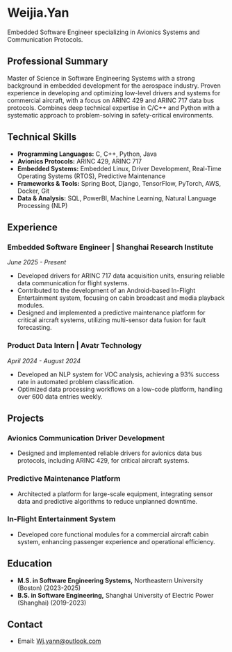 # Weijia.Yan

Embedded Software Engineer specializing in Avionics Systems and Communication Protocols.

## Professional Summary

Master of Science in Software Engineering Systems with a strong background in embedded development for the aerospace industry. Proven experience in developing and optimizing low-level drivers and systems for commercial aircraft, with a focus on ARINC 429 and ARINC 717 data bus protocols. Combines deep technical expertise in C/C++ and Python with a systematic approach to problem-solving in safety-critical environments.

## Technical Skills

*   **Programming Languages:** C, C++, Python, Java
*   **Avionics Protocols:** ARINC 429, ARINC 717
*   **Embedded Systems:** Embedded Linux, Driver Development, Real-Time Operating Systems (RTOS), Predictive Maintenance
*   **Frameworks & Tools:** Spring Boot, Django, TensorFlow, PyTorch, AWS, Docker, Git
*   **Data & Analysis:** SQL, PowerBI, Machine Learning, Natural Language Processing (NLP)

## Experience

### Embedded Software Engineer | Shanghai Research Institute
*June 2025 - Present*

*   Developed drivers for ARINC 717 data acquisition units, ensuring reliable data communication for flight systems.
*   Contributed to the development of an Android-based In-Flight Entertainment system, focusing on cabin broadcast and media playback modules.
*   Designed and implemented a predictive maintenance platform for critical aircraft systems, utilizing multi-sensor data fusion for fault forecasting.

### Product Data Intern | Avatr Technology
*April 2024 - August 2024*

*   Developed an NLP system for VOC analysis, achieving a 93% success rate in automated problem classification.
*   Optimized data processing workflows on a low-code platform, handling over 600 data entries weekly.

## Projects

### Avionics Communication Driver Development
*   Designed and implemented reliable drivers for avionics data bus protocols, including ARINC 429, for critical aircraft systems.

### Predictive Maintenance Platform
*   Architected a platform for large-scale equipment, integrating sensor data and predictive algorithms to reduce unplanned downtime.

### In-Flight Entertainment System
*   Developed core functional modules for a commercial aircraft cabin system, enhancing passenger experience and operational efficiency.

## Education

*   **M.S. in Software Engineering Systems,** Northeastern University (Boston) (2023-2025)
*   **B.S. in Software Engineering,** Shanghai University of Electric Power (Shanghai) (2019-2023)

## Contact

*   Email: Wj.yann@outlook.com
